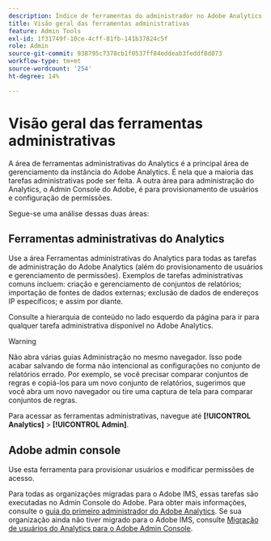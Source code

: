 ```yaml
---
description: Índice de ferramentas do administrador no Adobe Analytics.
title: Visão geral das ferramentas administrativas
feature: Admin Tools
exl-id: 1f31749f-10ce-4cff-81fb-141b37824c5f
role: Admin
source-git-commit: 938795c7378cb1f0537ff84eddeab3feddf8d073
workflow-type: tm+mt
source-wordcount: '254'
ht-degree: 14%

---
```


# Visão geral das ferramentas administrativas

A área de ferramentas administrativas do Analytics é a principal área de gerenciamento da instância do Adobe Analytics. É nela que a maioria das tarefas administrativas pode ser feita. A outra área para administração do Analytics, o Admin Console do Adobe, é para provisionamento de usuários e configuração de permissões.

Segue-se uma análise dessas duas áreas:

## Ferramentas administrativas do Analytics

Use a área Ferramentas administrativas do Analytics para todas as tarefas de administração do Adobe Analytics (além do provisionamento de usuários e gerenciamento de permissões). Exemplos de tarefas administrativas comuns incluem: criação e gerenciamento de conjuntos de relatórios; importação de fontes de dados externas; exclusão de dados de endereços IP específicos; e assim por diante.

Consulte a hierarquia de conteúdo no lado esquerdo da página para ir para qualquer tarefa administrativa disponível no Adobe Analytics.

>[!WARNING]
>
>Não abra várias guias Administração no mesmo navegador. Isso pode acabar salvando de forma não intencional as configurações no conjunto de relatórios errado. Por exemplo, se você precisar comparar conjuntos de regras e copiá-los para um novo conjunto de relatórios, sugerimos que você abra um novo navegador ou tire uma captura de tela para comparar conjuntos de regras.

Para acessar as ferramentas administrativas, navegue até **[!UICONTROL Analytics]** > **[!UICONTROL Admin]**.

## Adobe admin console

Use esta ferramenta para provisionar usuários e modificar permissões de acesso.

Para todas as organizações migradas para o Adobe IMS, essas tarefas são executadas no Admin Console do Adobe. Para obter mais informações, consulte o [guia do primeiro administrador do Adobe Analytics](/help/admin/admin-console/first-admin-guide.md). Se sua organização ainda não tiver migrado para o Adobe IMS, consulte [Migração de usuários do Analytics para o Adobe Admin Console](/help/admin/admin/user-management2/user-migration/c-migration-tool.md).



